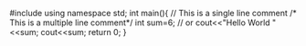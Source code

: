 #include<iostream>
using namespace std;
int main(){
    // This is a single line comment
    /* This 
    is 
    a 
    multiple 
    line
    comment*/
    int sum=6;
    // or cout<<"Hello World "<<sum; 
    cout<<sum;
    return 0;
}
